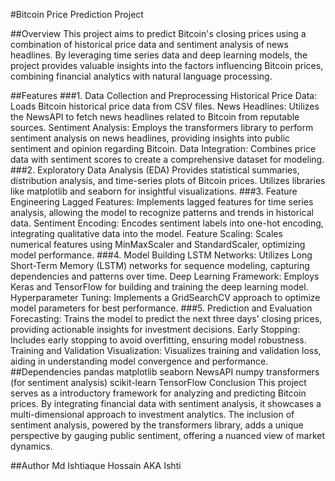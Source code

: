 #Bitcoin Price Prediction Project

##Overview
This project aims to predict Bitcoin's closing prices using a combination of historical price data and sentiment analysis of news headlines. By leveraging time series data and deep learning models, the project provides valuable insights into the factors influencing Bitcoin prices, combining financial analytics with natural language processing.

##Features
###1. Data Collection and Preprocessing
Historical Price Data: Loads Bitcoin historical price data from CSV files.
News Headlines: Utilizes the NewsAPI to fetch news headlines related to Bitcoin from reputable sources.
Sentiment Analysis: Employs the transformers library to perform sentiment analysis on news headlines, providing insights into public sentiment and opinion regarding Bitcoin.
Data Integration: Combines price data with sentiment scores to create a comprehensive dataset for modeling.
###2. Exploratory Data Analysis (EDA)
Provides statistical summaries, distribution analysis, and time-series plots of Bitcoin prices.
Utilizes libraries like matplotlib and seaborn for insightful visualizations.
###3. Feature Engineering
Lagged Features: Implements lagged features for time series analysis, allowing the model to recognize patterns and trends in historical data.
Sentiment Encoding: Encodes sentiment labels into one-hot encoding, integrating qualitative data into the model.
Feature Scaling: Scales numerical features using MinMaxScaler and StandardScaler, optimizing model performance.
###4. Model Building
LSTM Networks: Utilizes Long Short-Term Memory (LSTM) networks for sequence modeling, capturing dependencies and patterns over time.
Deep Learning Framework: Employs Keras and TensorFlow for building and training the deep learning model.
Hyperparameter Tuning: Implements a GridSearchCV approach to optimize model parameters for best performance.
###5. Prediction and Evaluation
Forecasting: Trains the model to predict the next three days' closing prices, providing actionable insights for investment decisions.
Early Stopping: Includes early stopping to avoid overfitting, ensuring model robustness.
Training and Validation Visualization: Visualizes training and validation loss, aiding in understanding model convergence and performance.
##Dependencies
pandas
matplotlib
seaborn
NewsAPI
numpy
transformers (for sentiment analysis)
scikit-learn
TensorFlow
Conclusion
This project serves as a introductory framework for analyzing and predicting Bitcoin prices. By integrating financial data with sentiment analysis, it showcases a multi-dimensional approach to investment analytics. The inclusion of sentiment analysis, powered by the transformers library, adds a unique perspective by gauging public sentiment, offering a nuanced view of market dynamics.

##Author
Md Ishtiaque Hossain AKA Ishti